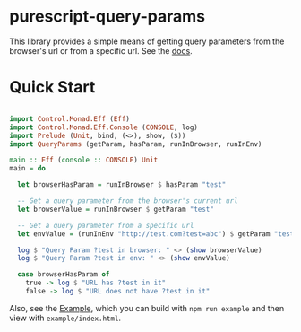 # purescript-query-params

This library provides a simple means of getting query parameters from the browser's url or from a specific url.  See the
[docs](./docs/QueryParams.md).

# Quick Start

```purescript

import Control.Monad.Eff (Eff)
import Control.Monad.Eff.Console (CONSOLE, log)
import Prelude (Unit, bind, (<>), show, ($))
import QueryParams (getParam, hasParam, runInBrowser, runInEnv)

main :: Eff (console :: CONSOLE) Unit
main = do

  let browserHasParam = runInBrowser $ hasParam "test"

  -- Get a query parameter from the browser's current url
  let browserValue = runInBrowser $ getParam "test"

  -- Get a query parameter from a specific url
  let envValue = (runInEnv "http://test.com?test=abc") $ getParam "test"

  log $ "Query Param ?test in browser: " <> (show browserValue)
  log $ "Query Param ?test in env: " <> (show envValue)

  case browserHasParam of
    true -> log $ "URL has ?test in it"
    false -> log $ "URL does not have ?test in it"

```

Also, see the [Example](./example/Example.purs), which you can build with `npm run example` and then view with `example/index.html`.
